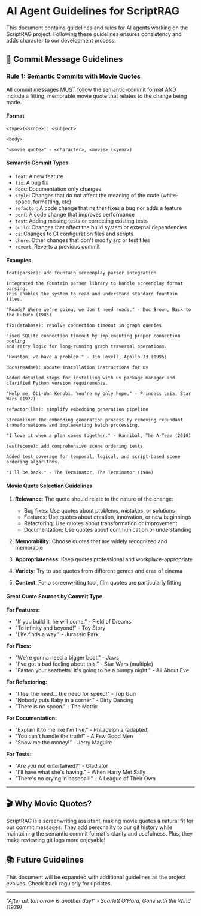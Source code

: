 # AI Agent Guidelines for ScriptRAG

This document contains guidelines and rules for AI agents working on the ScriptRAG project. Following
these guidelines ensures consistency and adds character to our development process.

## 📝 Commit Message Guidelines

### Rule 1: Semantic Commits with Movie Quotes

All commit messages MUST follow the semantic-commit format AND include a fitting, memorable movie quote
that relates to the change being made.

#### Format

```text
<type>(<scope>): <subject>

<body>

"<movie quote>" - <character>, <movie> (<year>)
```

#### Semantic Commit Types

- `feat`: A new feature
- `fix`: A bug fix
- `docs`: Documentation only changes
- `style`: Changes that do not affect the meaning of the code (white-space, formatting, etc)
- `refactor`: A code change that neither fixes a bug nor adds a feature
- `perf`: A code change that improves performance
- `test`: Adding missing tests or correcting existing tests
- `build`: Changes that affect the build system or external dependencies
- `ci`: Changes to CI configuration files and scripts
- `chore`: Other changes that don't modify src or test files
- `revert`: Reverts a previous commit

#### Examples

```text
feat(parser): add fountain screenplay parser integration

Integrated the fountain parser library to handle screenplay format parsing.
This enables the system to read and understand standard fountain files.

"Roads? Where we're going, we don't need roads." - Doc Brown, Back to the Future (1985)
```

```text
fix(database): resolve connection timeout in graph queries

Fixed SQLite connection timeout by implementing proper connection pooling
and retry logic for long-running graph traversal operations.

"Houston, we have a problem." - Jim Lovell, Apollo 13 (1995)
```

```text
docs(readme): update installation instructions for uv

Added detailed steps for installing with uv package manager and
clarified Python version requirements.

"Help me, Obi-Wan Kenobi. You're my only hope." - Princess Leia, Star Wars (1977)
```

```text
refactor(llm): simplify embedding generation pipeline

Streamlined the embedding generation process by removing redundant
transformations and implementing batch processing.

"I love it when a plan comes together." - Hannibal, The A-Team (2010)
```

```text
test(scene): add comprehensive scene ordering tests

Added test coverage for temporal, logical, and script-based scene
ordering algorithms.

"I'll be back." - The Terminator, The Terminator (1984)
```

#### Movie Quote Selection Guidelines

1. **Relevance**: The quote should relate to the nature of the change:
   - Bug fixes: Use quotes about problems, mistakes, or solutions
   - Features: Use quotes about creation, innovation, or new beginnings
   - Refactoring: Use quotes about transformation or improvement
   - Documentation: Use quotes about communication or understanding

2. **Memorability**: Choose quotes that are widely recognized and memorable

3. **Appropriateness**: Keep quotes professional and workplace-appropriate

4. **Variety**: Try to use quotes from different genres and eras of cinema

5. **Context**: For a screenwriting tool, film quotes are particularly fitting

#### Great Quote Sources by Commit Type

**For Features:**

- "If you build it, he will come." - Field of Dreams
- "To infinity and beyond!" - Toy Story
- "Life finds a way." - Jurassic Park

**For Fixes:**

- "We're gonna need a bigger boat." - Jaws
- "I've got a bad feeling about this." - Star Wars (multiple)
- "Fasten your seatbelts. It's going to be a bumpy night." - All About Eve

**For Refactoring:**

- "I feel the need... the need for speed!" - Top Gun
- "Nobody puts Baby in a corner." - Dirty Dancing
- "There is no spoon." - The Matrix

**For Documentation:**

- "Explain it to me like I'm five." - Philadelphia (adapted)
- "You can't handle the truth!" - A Few Good Men
- "Show me the money!" - Jerry Maguire

**For Tests:**

- "Are you not entertained?" - Gladiator
- "I'll have what she's having." - When Harry Met Sally
- "There's no crying in baseball!" - A League of Their Own

---

## 🎬 Why Movie Quotes?

ScriptRAG is a screenwriting assistant, making movie quotes a natural fit for our commit messages. They
add personality to our git history while maintaining the semantic commit format's clarity and usefulness.
Plus, they make reviewing git logs more enjoyable!

## 📚 Future Guidelines

This document will be expanded with additional guidelines as the project evolves. Check back regularly
for updates.

---

*"After all, tomorrow is another day!" - Scarlett O'Hara, Gone with the Wind (1939)*
